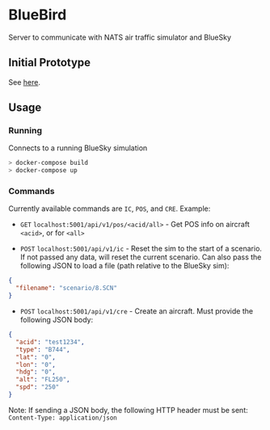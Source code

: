 
# BlueBird

Server to communicate with NATS air traffic simulator and BlueSky

## Initial Prototype

See [here](docs/InitialProto.md).

## Usage

### Running

Connects to a running BlueSky simulation

```bash
> docker-compose build
> docker-compose up
```

### Commands

Currently available commands are `IC`, `POS`, and `CRE`. Example:

- `GET` `localhost:5001/api/v1/pos/<acid/all>` - Get POS info on aircraft `<acid>`, or for `<all>`

- `POST` `localhost:5001/api/v1/ic` - Reset the sim to the start of a scenario. If not passed any data, will reset the current scenario. Can also pass the following JSON to load a file (path relative to the BlueSky sim):
```json
{
  "filename": "scenario/8.SCN"
}
```

- `POST` `localhost:5001/api/v1/cre` - Create an aircraft. Must provide the following JSON body:
```json
{
  "acid": "test1234",
  "type": "B744",
  "lat": "0",
  "lon": "0",
  "hdg": "0",
  "alt": "FL250",
  "spd": "250"
}
```

Note: If sending a JSON body, the following HTTP header must be sent: `Content-Type: application/json`

